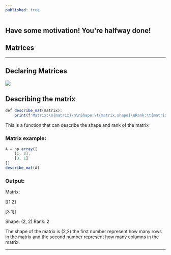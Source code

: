 ```yaml
---
published: true
---
```

## Have some motivation! You're halfway done!

## Matrices

****

## Declaring Matrices 

![]({{site.baseurl}}/images/matrix.png)


## Describing the matrix

```javascript
def describe_mat(matrix):
    print(f'Matrix:\n{matrix}\n\nShape:\t{matrix.shape}\nRank:\t{matrix.ndim}\n')
```

This is a function that can describe the shape and rank of the matrix

### Matrix example:

```javascript
A = np.array([
    [1, 2],
    [3, 1]
])
describe_mat(A)
```

### Output:

Matrix:

[[1 2]


 [3 1]]

Shape:	(2, 2)
Rank:	2


The shape of the matrix is (2,2) the first number represent how many rows in the matrix and the second number represent how many columns in the matrix.

****


